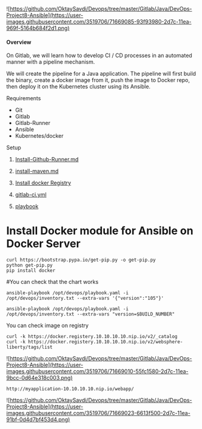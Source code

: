 ![https://github.com/OktaySavdi/Devops/tree/master/Gitlab/Java/DevOps-Project8-Ansible](https://user-images.githubusercontent.com/3519706/71669085-93f93980-2d7c-11ea-969f-5164b684f2d1.png)


#### []((https://github.com/OktaySavdi/Devops/edit/master/Gitlab/Java/Devops-Project8-Ansible)#Overview)Overview

On Gitlab, we will learn how to develop CI / CD processes in an automated manner with a pipeline mechanism.

We will create the pipeline for a Java application. The pipeline will first build the binary, 
create a docker image from it, push the image to Docker repo, then deploy it on the Kubernetes cluster using its Ansible.

Requirements

 - Git 
 - Gitlab
 - Gitlab-Runner
 - Ansible
 - Kubernetes/docker

Setup

 1. [Install-Github-Runner.md](https://github.com/OktaySavdi/Devops/blob/master/Gitlab/Java/DevOps-Project5-Gitlab/Install-Github-Runner.md)
 2. 
    [install-maven.md](https://github.com/OktaySavdi/Devops/blob/master/Gitlab/Java/DevOps-Project5-Gitlab/Install-maven.md)

3. 
    [Install docker Registry](https://github.com/OktaySavdi/Devops/tree/master/Jenkins/Java/DevOps-Project1-Jenkins)

4. [gitlab-ci.yml](.gitlab-ci.yml)
5. [playbook](playbook)

# Install Docker module for Ansible on Docker Server

    curl https://bootstrap.pypa.io/get-pip.py -o get-pip.py
    python get-pip.py
    pip install docker

#You can check that the chart works

    ansible-playbook /opt/devops/playbook.yaml -i /opt/devops/inventory.txt --extra-vars '{"version":"105"}'
    
    ansible-playbook /opt/devops/playbook.yaml -i /opt/devops/inventory.txt --extra-vars "version=$BUILD_NUMBER"

You can check image on registry

    curl -k https://docker.registery.10.10.10.10.nip.io/v2/_catalog
    curl -k https://docker.registery.10.10.10.10.nip.io/v2/websphere-liberty/tags/list

 ![https://github.com/OktaySavdi/Devops/tree/master/Gitlab/Java/DevOps-Project8-Ansible](https://user-images.githubusercontent.com/3519706/71669010-55fc1580-2d7c-11ea-9bcc-0d64e318c003.png)


    http://myapplication-10.10.10.10.nip.io/webapp/
    
![https://github.com/OktaySavdi/Devops/tree/master/Gitlab/Java/DevOps-Project8-Ansible](https://user-images.githubusercontent.com/3519706/71669023-6613f500-2d7c-11ea-91bf-0d4d7bf453d4.png)
